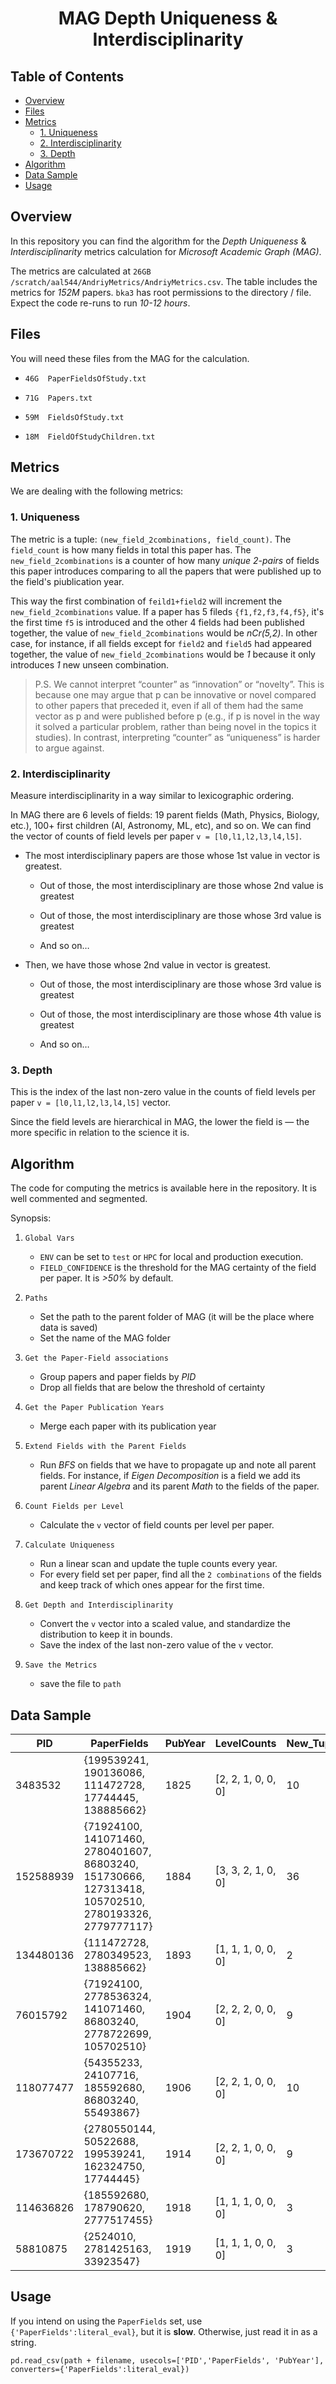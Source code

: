 
<h1 align="center">
  MAG Depth Uniqueness & Interdisciplinarity
</h1>

## Table of Contents

- [Overview](#overview)
- [Files](#files)
- [Metrics](#metrics)
  * [1. Uniqueness](#1-uniqueness)
  * [2. Interdisciplinarity](#2-interdisciplinarity)
  * [3. Depth](#3-depth)
- [Algorithm](#algorithm)
- [Data Sample](#data-sample)
- [Usage](#usage)


## Overview 

In this repository you can find the algorithm for the _Depth_ _Uniqueness_ & _Interdisciplinarity_ metrics calculation for _Microsoft Academic Graph_ _(MAG)_.

The metrics are calculated at `26GB /scratch/aal544/AndriyMetrics/AndriyMetrics.csv`. The table includes the metrics for _152M_ papers. `bka3` has root permissions to the directory / file. Expect the code re-runs to run _10-12 hours_.



## Files

You will need these files from the MAG for the calculation.

- `46G	PaperFieldsOfStudy.txt`

- `71G	Papers.txt`

- `59M	FieldsOfStudy.txt`

- `18M	FieldOfStudyChildren.txt`

## Metrics

We are dealing with the following metrics:

### 1. Uniqueness

The metric is a tuple: `(new_field_2combinations, field_count)`. The `field_count` is how many fields in total this paper has. The `new_field_2combinations` is a counter of how many _unique_ _2-pairs_ of fields this paper introduces comparing to all the papers that were published up to the field's piublication year.

This way the first combination of `feild1+field2` will increment the `new_field_2combinations` value. If a paper has 5 fileds `{f1,f2,f3,f4,f5}`, it's the first time `f5` is introduced and the other 4 fields had been published together, the value of `new_field_2combinations` would be _nCr(5,2)_. In other case, for instance, if all fields except for `field2` and `field5` had appeared together, the value of `new_field_2combinations` would be _1_ because it only introduces _1_ new unseen combination.

> P.S. We cannot interpret “counter” as “innovation” or “novelty”. This is because one may argue that p can be innovative or novel compared to other papers that preceded it, even if all of them had the same vector as p and were published before p (e.g., if p is novel in the way it solved a particular problem, rather than being novel in the topics it studies). In contrast, interpreting “counter” as “uniqueness” is harder to argue against.

### 2. Interdisciplinarity

Measure interdisciplinarity in a way similar to lexicographic ordering. 

In MAG there are 6 levels of fields: 19 parent fields (Math, Physics, Biology, etc.), 100+ first children (AI, Astronomy, ML, etc), and so on. We can find the vector of counts of field levels per paper `v = [l0,l1,l2,l3,l4,l5]`.

- The most interdisciplinary papers are those whose 1st value in vector is greatest.

    - Out of those, the most interdisciplinary are those whose 2nd value is greatest

    - Out of those, the most interdisciplinary are those whose 3rd value is greatest

    - And so on…
    
    
- Then, we have those whose 2nd value in vector is greatest. 

    - Out of those, the most interdisciplinary are those whose 3rd value is greatest

    - Out of those, the most interdisciplinary are those whose 4th value is greatest

    - And so on…


### 3. Depth

This is the index of the last non-zero value in the counts of field levels per paper `v = [l0,l1,l2,l3,l4,l5]` vector. 

Since the field levels are hierarchical in MAG, the lower the field is — the more specific in relation to the science it is.


## Algorithm

The code for computing the metrics is available here in the repository. It is well commented and segmented.

Synopsis:

1. `Global Vars`
    - `ENV` can be set to `test` or `HPC` for local and production execution.
    - `FIELD_CONFIDENCE` is the threshold for the MAG certainty of the field per paper. It is _>50%_ by default.
    
2. `Paths`
    - Set the path to the parent folder of MAG (it will be the place where data is saved)
    - Set the name of the MAG folder

3. `Get the Paper-Field associations`
    - Group papers and paper fields by _PID_
    - Drop all fields that are below the threshold of certainty

4. `Get the Paper Publication Years`
    - Merge each paper with its publication year

5. `Extend Fields with the Parent Fields` 
    - Run _BFS_ on fields that we have to propagate up and note all parent fields. For instance, if _Eigen Decomposition_ is a field we add its parent _Linear Algebra_ and its parent _Math_ to the fields of the paper.

6. `Count Fields per Level`
    - Calculate the `v` vector of field counts per level per paper.

7. `Calculate Uniqueness`
    - Run a linear scan and update the tuple counts every year.
    - For every field set per paper, find all the `2 combinations` of the fields and keep track of which ones appear for the first time.

8. `Get Depth and Interdisciplinarity`
    - Convert the `v` vector into a scaled value, and standardize the distribution to keep it in bounds.
    - Save the index of the last non-zero value of the `v` vector.

9. `Save the Metrics`
    - save the file to `path`


## Data Sample

|PID      |PaperFields                                                                                         |PubYear|LevelCounts       |New_Tuples|Field_Count|Depth|Interdisciplinarity|
|---------|----------------------------------------------------------------------------------------------------|-------|------------------|----------|-----------|-----|-------------------|
|3483532  |{199539241, 190136086, 111472728, 17744445, 138885662}                                              |1825   |[2, 2, 1, 0, 0, 0]|10        |5          |2    |-0.6337096715235878|
|152588939|{71924100, 141071460, 2780401607, 86803240, 151730666, 127313418, 105702510, 2780193326, 2779777117}|1884   |[3, 3, 2, 1, 0, 0]|36        |9          |3    |0.05073388992405839|
|134480136|{111472728, 2780349523, 138885662}                                                                  |1893   |[1, 1, 1, 0, 0, 0]|2         |3          |2    |-1.3179426349523269|
|76015792 |{71924100, 2778536324, 141071460, 86803240, 2778722699, 105702510}                                  |1904   |[2, 2, 2, 0, 0, 0]|9         |6          |2    |-0.6335027045050068|
|118077477|{54355233, 24107716, 185592680, 86803240, 55493867}                                                 |1906   |[2, 2, 1, 0, 0, 0]|10        |5          |2    |-0.6337096715235878|
|173670722|{2780550144, 50522688, 199539241, 162324750, 17744445}                                              |1914   |[2, 2, 1, 0, 0, 0]|9         |5          |2    |-0.6337096715235878|
|114636826|{185592680, 178790620, 2777517455}                                                                  |1918   |[1, 1, 1, 0, 0, 0]|3         |3          |2    |-1.3179426349523269|
|58810875 |{2524010, 2781425163, 33923547}                                                                     |1919   |[1, 1, 1, 0, 0, 0]|3         |3          |2    |-1.3179426349523269|


## Usage

If you intend on using the `PaperFields` set, use `{'PaperFields':literal_eval}`, but it is **slow**. Otherwise, just read it in as a string.

```python3
pd.read_csv(path + filename, usecols=['PID','PaperFields', 'PubYear'], converters={'PaperFields':literal_eval})
```




